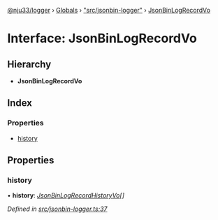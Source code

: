[@nju33/logger](../README.md) › [Globals](../globals.md) › ["src/jsonbin-logger"](../modules/_src_jsonbin_logger_.md) › [JsonBinLogRecordVo](_src_jsonbin_logger_.jsonbinlogrecordvo.md)

# Interface: JsonBinLogRecordVo

## Hierarchy

* **JsonBinLogRecordVo**

## Index

### Properties

* [history](_src_jsonbin_logger_.jsonbinlogrecordvo.md#history)

## Properties

###  history

• **history**: *[JsonBinLogRecordHistoryVo](../modules/_src_jsonbin_logger_.md#jsonbinlogrecordhistoryvo)[]*

*Defined in [src/jsonbin-logger.ts:37](https://github.com/nju33/logger/blob/54eead8/src/jsonbin-logger.ts#L37)*
